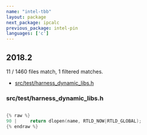 ```yaml
---
name: "intel-tbb"
layout: package
next_package: ipcalc
previous_package: intel-pin
languages: ['c']
---
```

## 2018.2
11 / 1460 files match, 1 filtered matches.

 - [src/test/harness_dynamic_libs.h](#srctestharness_dynamic_libsh)

### src/test/harness_dynamic_libs.h

```c

{% raw %}
90 |     return dlopen(name, RTLD_NOW|RTLD_GLOBAL);
{% endraw %}

```